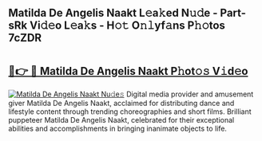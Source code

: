 ## Matilda De Angelis Naakt L𝚎a𝚔ed N𝚞𝚍e - Part-sRk Vi𝚍𝚎o L𝚎a𝚔s - H𝚘𝚝 O𝚗𝚕yf𝚊ns P𝚑𝚘tos 7cZDR

# <h2><a href="http://kf97p8.oniu.top/?m=Matilda+De+Angelis+Naakt">🔗👉 🔴 Matilda De Angelis Naakt P𝚑ot𝚘𝚜 V𝚒d𝚎o</a></h2>

[![Matilda De Angelis Naakt Nu𝚍e𝚜](https://i.imgur.com/0qMVB7G.gif)](http://kf97p8.oniu.top/?m=Matilda+De+Angelis+Naakt)
Digital media provider and amusement giver Matilda De Angelis Naakt, acclaimed for distributing dance and lifestyle content through trending choreographies and short films. Brilliant puppeteer Matilda De Angelis Naakt, celebrated for their exceptional abilities and accomplishments in bringing inanimate objects to life.  
